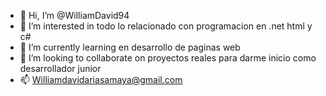 - 👋 Hi, I’m @WilliamDavid94
- 👀 I’m interested in  todo lo relacionado con programacion en .net html y  c#
- 🌱 I’m currently learning  en desarrollo de paginas web
- 💞️ I’m looking to collaborate on proyectos reales para darme inicio como desarrollador junior
- 📫 Williamdavidariasamaya@gmail.com

<!---
WilliamDavid94/WilliamDavid94 is a ✨ special ✨ repository because its `README.md` (this file) appears on your GitHub profile.
You can click the Preview link to take a look at your changes.
--->
